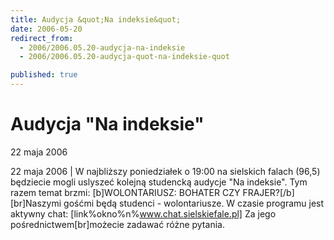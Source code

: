 ```yaml
---
title: Audycja &quot;Na indeksie&quot;
date: 2006-05-20
redirect_from: 
  - 2006/2006.05.20-audycja-na-indeksie
  - 2006/2006.05.20-audycja-quot-na-indeksie-quot

published: true
---
```




# Audycja &quot;Na indeksie&quot;

<time>22 maja 2006</time>

22 maja 2006 | W najbliższy poniedziałek o 19:00 na sielskich falach (96,5) będziecie mogli uslyszeć kolejną studencką audycje "Na indeksie". Tym razem temat brzmi: [b]WOLONTARIUSZ: BOHATER CZY FRAJER?[/b][br]Naszymi gośćmi będą studenci - wolontariusze. W czasie programu jest aktywny chat: [link%okno%n%www.chat.sielskiefale.pl] Za jego pośrednictwem[br]możecie zadawać  różne pytania.

<!--CONTENT FROM OLD SERVER (jos before 2013): 22 maja 2006 | W najbliższy poniedziałek o 19:00 na sielskich falach (96,5) będziecie mogli uslyszeć kolejną studencką audycje "Na indeksie". Tym razem temat brzmi: [b]WOLONTARIUSZ: BOHATER CZY FRAJER?[/b][br]Naszymi gośćmi będą studenci - wolontariusze. W czasie programu jest aktywny chat: [link%okno%n%www.chat.sielskiefale.pl] Za jego pośrednictwem[br]możecie zadawać  różne pytania.
-->

<!--{{json:{"created_date":"2006-05-20 14:22:01","publish_down":"0000-00-00 00:00:00","id":"359"}}}-->